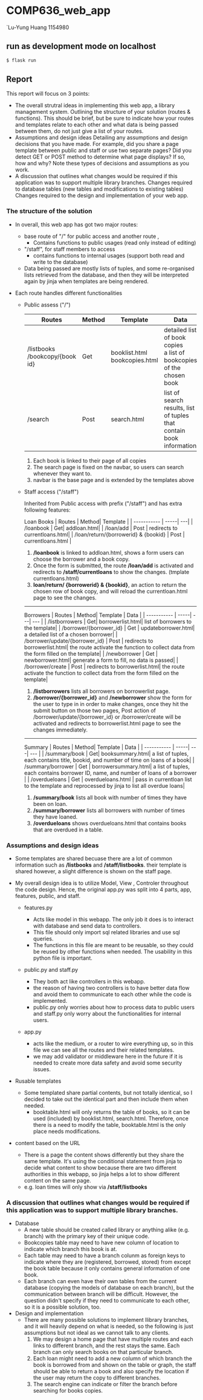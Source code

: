 # COMP636_web_app

`Lu-Yung Huang 1154980

## run as development mode on localhost

```sh
$ flask run
```

## Report

This report will focus on 3 points:

- The overall strutral ideas in implementing this web app, a library management system.
  Outlining the structure of your solution (routes & functions). This should be brief, but be sure to indicate how your routes and templates relate to each other and what data is being passed between them, do not just give a list of your routes.
- Assumptions and design ideas
  Detailing any assumptions and design decisions that you have made. For example, did you share a page template between public and staff or use two separate pages? Did you detect GET or POST method to determine what page displays? If so, how and why? Note these types of decisions and assumptions as you work.
- A discussion that outlines what changes would be required if this application was to support multiple library branches.
  Changes required to database tables (new tables and modifications to existing tables)
  Changes required to the design and implementation of your web app.

### The structure of the solution

- In overall, this web app has got two major routes:

  - base route of "/" for public access and another route ,
    - Contains functions to public usages (read only instead of editing)
  - "/staff", for staff members to access
    - contains functions to internal usages (support both read and write to the database)
  - Data being passed are mostly lists of tuples, and some re-organised lists retrieved from the database, and then they will be interpreted again by jinja when templates are being rendered.

- Each route handles different functionalities

  - Public assess ("/")

    | Routes                                | Method | Template                             | Data                                  |
    | ------------------------------------- | ------ | ------------------------------------ | ------------------------------------- |
    | /listbooks <br /> /bookcopy/{book id} | Get    | booklist.html <br /> bookcopies.html | detailed list of book copies <br /> a list of bookcopies of the chosen book |
    | /search                               | Post   | search.html                          | list of search results, list of tuples that contain book information|

    1. Each book is linked to their page of all copies
    2. The search page is fixed on the navbar, so users can search whenever they want to.
    3. navbar is the base page and is extended by the templates above

  - Staff access ("/staff")

    Inherited from Public access with prefix ("/staff") and has extra following features:

    Loan Books
    | Routes | Method| Template |
    | ----------- | -----| ---|
    | /loanbook | Get| addloan.html|
    | /loan/add | Post | redirects to currentloans.html|
    | /loan/return/{borrowerid} & {bookid} | Post | currentloans.html |

    1. **/loanbook** is linked to addloan.html, shows a form users can choose the borrower and a book copy.
    2. Once the form is submitted, the route **/loan/add** is activated and redirects to **/staff/currentloans** to show the changes. (tmplate currentloans.html)
    3. **loan/return/ {borrowerid} & {bookid}**, an action to return the chosen row of book copy, and will reload the currentloan.html page to see the changes.

    ***

    Borrowers
    | Routes | Method| Template | Data |
    | ----------- | -----| ---| --- |
    | /listborrowers | Get| borrowerlist.html| list of borrowers to the template|
    | /borrower/{borrower_id} | Get | updateborrower.html| a detailed list of a chosen borrower|
    | /borrower/update/{borrower_id} | Post | redirects to borrowerlist.html| the route activate the function to collect data from the form filled on the template|
    | /newborrower | Get | newborrower.html| generate a form to fill, no data is passed|
    | /borrower/create | Post | redirects to borrowerlist.html| the route activate the function to collect data from the form filled on the template|

    1. **/listborrowers** lists all borrowers on borrowerlist page.
    2. **/borrower/{borrower_id}** and **/newborrower** show the form for the user to type in in order to make changes, once they hit the submit button on those two pages, Post action of /borrower/update/{borrower_id} or /borrower/create will be activated and redirects to borrowerlist.html page to see the changes immediately.

    ***

    Summary
    | Routes | Method| Template | Data |
    | ----------- | -----| ---| --- |
    | /summary/book | Get| booksummary.html| a list of tuples, each contains title, bookid, and number of time on loans of a book|
    | /summary/borrower | Get | borrowersummary.html| a list of tuples, each contains borrower ID, name, and number of loans of a borrower |
    | /overdueloans | Get | overdueloans.html | pass in currentloan list to the template and reprocessed by jinja to list all overdue loans|

    1. **/summary/book** lists all book with number of times they have been on loan.
    2. **/summary/borrower** lists all borrowers with number of times they have loaned.
    3. **/overdueloans** shows overdueloans.html that contains books that are overdued in a table.

### Assumptions and design ideas

- Some templates are shared becuase there are a lot of common information such as **/listbooks** and **/staff/listbooks**. their template is shared however, a slight difference is shown on the staff page.
- My overall design idea is to utilize Model, View , Controler throughout the code design. Hence, the original app.py was split into 4 parts, app, features, public, and staff.

  - features.py

    - Acts like model in this webapp. The only job it does is to interact with database and send data to controllers.
    - This file should only import sql related libraries and use sql queries.
    - The functions in this file are meant to be reusable, so they could be reused by other functions when needed. The usability in this python file is important.

  - public.py and staff.py
    - They both act like controllers in this webapp.
    - the reason of having two controllers is to have better data flow and avoid them to communicate to each other while the code is implemented.
    - public.py only worries about how to process data to public users and staff.py only worry about the functionalities for internal users.

  - app.py
    - acts like the medium, or a router to wire everything up, so in this file we can see all the routes and their related templates.
    - we may add validator or middleware here in the future if it is needed to create more data safety and avoid some security issues.

- Rusable templates
  - Some templated share partial contents, but not totally identical, so I decided to take out the identical part and then include them when needed.
    - booktable.html will only returns the table of books, so it can be used (included) by booklist.html, search.html. Therefore, once there is a need to modify the table, booktable.html is the only place needs modifications.
- content based on the URL
  - There is a page the content shows differently but they share the same template. It's using the conditional statement from jinja to decide what content to show because there are two different authorities in this webapp, so jinja helps a lot to show different content on the same page.
  - e.g. loan times will only show via **/staff/listbooks**

### A discussion that outlines what changes would be required if this application was to support multiple library branches.

- Database
  - A new table should be created called library or anything alike (e.g. branch) with the primary key of their unique code.
  - Bookcopies table may need to have new column of location to indicate which branch this book is at.
  - Each table may need to have a branch colunm as foreign keys to indicate where they are (registered, borrowed, stored) from except the book table because it only contains general information of one book.
  - Each branch can even have their own tables from the current database (copying the models of database on each branch), but the communication between branch will be difficult. However, the question didn't specify if they need to communicate to each other, so it is a possible solution, too.
- Design and implementation
  - There are many possible solutions to implement llibrary branches, and it will heavily depend on what is needed, so the following is just assumptions but not ideal as we cannot talk to any clients.
    1. We may design a home page that have multiple routes and each links to different branch, and the rest stays the same. Each branch can only search books on that particular branch.
    2. Each loan might need to add a new column of which branch the book is borrowed from and shown on the table or graph, the staff should be able to return a book and also specify the location if the user may return the copy to different branches.
    3. The search engine can indicate or filter the branch before searching for books copies.
